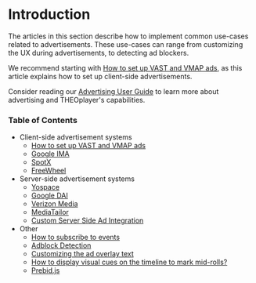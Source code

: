 # Introduction

The articles in this section describe how to implement common use-cases related to advertisements. These use-cases can range from customizing the UX during advertisements, to detecting ad blockers.

We recommend starting with [How to set up VAST and VMAP ads](../../how-to-guides/01-ads/03-how-to-set-up-vast-and-vmap.md),
as this article explains how to set up client-side advertisements.

Consider reading our [Advertising User Guide](../../knowledge-base/01-advertisement/01-user-guide.md) to learn more about advertising and THEOplayer's capabilities.

### Table of Contents

- Client-side advertisement systems
  - [How to set up VAST and VMAP ads](../../how-to-guides/01-ads/03-how-to-set-up-vast-and-vmap.md)
  - [Google IMA](../../how-to-guides/01-ads/10-google-ima.md)
  - [SpotX](../../how-to-guides/01-ads/07-spotx.md)
  - [FreeWheel](../../how-to-guides/01-ads/06-freewheel.md)
- Server-side advertisement systems
  - [Yospace](../../how-to-guides/01-ads/04-yospace.md)
  - [Google DAI](../../how-to-guides/01-ads/08-google-dai.md)
  - [Verizon Media](../05-integrations/uplynk/02-ads.md)
  - [MediaTailor](../../how-to-guides/01-ads/12-mediatailor.md)
  - [Custom Server Side Ad Integration](../../how-to-guides/01-ads/13-custom-ssai-integration.md)
- Other
  - [How to subscribe to events](../../how-to-guides/01-ads/11-how-to-subscribe-to-ad-events.md)
  - [Adblock Detection](../../how-to-guides/01-ads/01-block-detection.md)
  - [Customizing the ad overlay text](../../how-to-guides/01-ads/02-customizing-the-ad-overlay-text.md)
  - [How to display visual cues on the timeline to mark mid-rolls?](../../how-to-guides/01-ads/05-how-to-display-visual-cues.md)
  - [Prebid.js](../../how-to-guides/01-ads/09-prebidjs.md)

